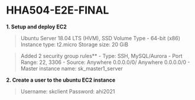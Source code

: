 # HHA504-E2E-FINAL

**1. Setup and deploy EC2**

> Ubuntu Server 18.04 LTS (HVM), SSD Volume Type - 64-bit (x86)
> Instance type: t2.micro
> Storage size: 20 GiB

> Added 2 security group rules**
        - Type: SSH, MySQL/Aurora
        - Port Range: 22, 3306
        - Source: Anywhere 0.0.0.0/0/ Anywhere 0.0.0.0/0
        - Master instance name: sk_master1_server

**2. Create a user to the ubuntu EC2 instance**

> Username: skclient
> Password: ahi2021
